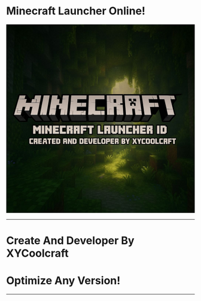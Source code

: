 # Minecraft Launcher Online! 
<p align="center">
  <img src="https://raw.githubusercontent.com/Xayztech/minecraft122/refs/heads/main/imagethumb/XYCoolcraft_TheKing.png" alt="Thumbnail" />
</p>

---

# Create And Developer By XYCoolcraft
# Optimize Any Version! 

---
